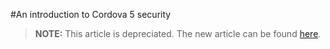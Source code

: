 <properties pageTitle="An introduction to Cordova 5 security"
  description="This is an article on ionic tutorial"
  services=""
  documentationCenter=""
  authors="bursteg" />

#An introduction to Cordova 5 security


> **NOTE:** This article is depreciated. The new article can be found [here](/articles/tutorial-cordova-5/cordova-5-security.md).
